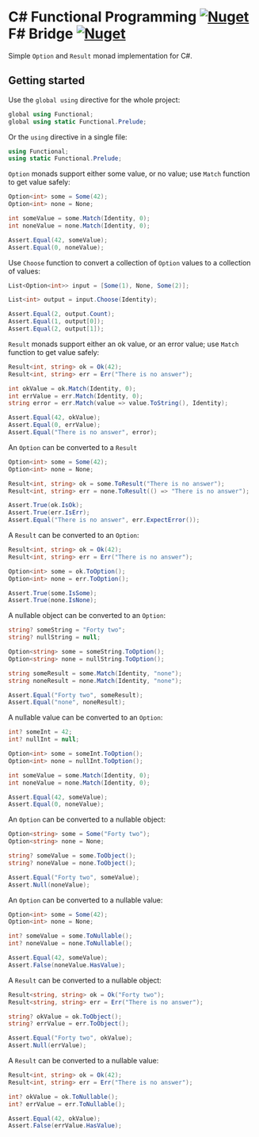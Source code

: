 # C# Functional Programming [![Nuget](https://img.shields.io/nuget/v/Functional.Monad)](https://www.nuget.org/packages/Functional.Monad) F# Bridge [![Nuget](https://img.shields.io/nuget/v/Functional.Monad.FSharp)](https://www.nuget.org/packages/Functional.Monad.FSharp)
Simple ```Option``` and ```Result``` monad implementation for C#.
## Getting started
Use the ```global using``` directive for the whole project:
```csharp
global using Functional;
global using static Functional.Prelude;
```
Or the ```using``` directive in a single file:
```csharp
using Functional;
using static Functional.Prelude;
```
```Option``` monads support either some value, or no value; use ```Match``` function to get value safely:
```csharp
Option<int> some = Some(42);
Option<int> none = None;

int someValue = some.Match(Identity, 0);
int noneValue = none.Match(Identity, 0);

Assert.Equal(42, someValue);
Assert.Equal(0, noneValue);
```
Use ```Choose``` function to convert a collection of ```Option``` values to a collection of values:
```csharp
List<Option<int>> input = [Some(1), None, Some(2)];

List<int> output = input.Choose(Identity);

Assert.Equal(2, output.Count);
Assert.Equal(1, output[0]);
Assert.Equal(2, output[1]);
```
```Result``` monads support either an ok value, or an error value; use ```Match``` function to get value safely:
```csharp
Result<int, string> ok = Ok(42);
Result<int, string> err = Err("There is no answer");

int okValue = ok.Match(Identity, 0);
int errValue = err.Match(Identity, 0);
string error = err.Match(value => value.ToString(), Identity);

Assert.Equal(42, okValue);
Assert.Equal(0, errValue);
Assert.Equal("There is no answer", error);
```
An ```Option``` can be converted to a ```Result```
```csharp
Option<int> some = Some(42);
Option<int> none = None;

Result<int, string> ok = some.ToResult("There is no answer");
Result<int, string> err = none.ToResult(() => "There is no answer");

Assert.True(ok.IsOk);
Assert.True(err.IsErr);
Assert.Equal("There is no answer", err.ExpectError());
```
A ```Result``` can be converted to an ```Option```:
```csharp
Result<int, string> ok = Ok(42);
Result<int, string> err = Err("There is no answer");

Option<int> some = ok.ToOption();
Option<int> none = err.ToOption();

Assert.True(some.IsSome);
Assert.True(none.IsNone);
```
A nullable object can be converted to an ```Option```:
```csharp
string? someString = "Forty two";
string? nullString = null;

Option<string> some = someString.ToOption();
Option<string> none = nullString.ToOption();

string someResult = some.Match(Identity, "none");
string noneResult = none.Match(Identity, "none");

Assert.Equal("Forty two", someResult);
Assert.Equal("none", noneResult);
```
A nullable value can be converted to an ```Option```:
```csharp
int? someInt = 42;
int? nullInt = null;

Option<int> some = someInt.ToOption();
Option<int> none = nullInt.ToOption();

int someValue = some.Match(Identity, 0);
int noneValue = none.Match(Identity, 0);

Assert.Equal(42, someValue);
Assert.Equal(0, noneValue);
```
An ```Option``` can be converted to a nullable object:
```csharp
Option<string> some = Some("Forty two");
Option<string> none = None;

string? someValue = some.ToObject();
string? noneValue = none.ToObject();

Assert.Equal("Forty two", someValue);
Assert.Null(noneValue);
```
An ```Option``` can be converted to a nullable value:
```csharp
Option<int> some = Some(42);
Option<int> none = None;

int? someValue = some.ToNullable();
int? noneValue = none.ToNullable();

Assert.Equal(42, someValue);
Assert.False(noneValue.HasValue);
```
A ```Result``` can be converted to a nullable object:
```csharp
Result<string, string> ok = Ok("Forty two");
Result<string, string> err = Err("There is no answer");

string? okValue = ok.ToObject();
string? errValue = err.ToObject();

Assert.Equal("Forty two", okValue);
Assert.Null(errValue);
```
A ```Result``` can be converted to a nullable value:
```csharp
Result<int, string> ok = Ok(42);
Result<int, string> err = Err("There is no answer");

int? okValue = ok.ToNullable();
int? errValue = err.ToNullable();

Assert.Equal(42, okValue);
Assert.False(errValue.HasValue);
```